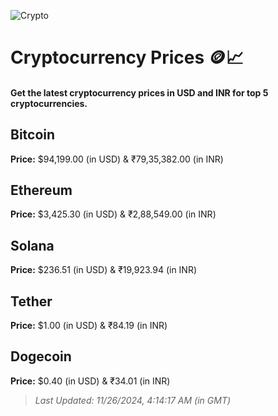 
![Crypto](https://www.techguide.com.au/wp-content/uploads/2020/11/crypto3.jpeg)

# Cryptocurrency Prices 🪙📈

#### Get the latest cryptocurrency prices in USD and INR for top 5 cryptocurrencies.

## Bitcoin

**Price:** $94,199.00 (in USD) & ₹79,35,382.00 (in INR)

## Ethereum

**Price:** $3,425.30 (in USD) & ₹2,88,549.00 (in INR)

## Solana

**Price:** $236.51 (in USD) & ₹19,923.94 (in INR)

## Tether

**Price:** $1.00 (in USD) & ₹84.19 (in INR)

## Dogecoin

**Price:** $0.40 (in USD) & ₹34.01 (in INR)

> _Last Updated: 11/26/2024, 4:14:17 AM (in GMT)_
